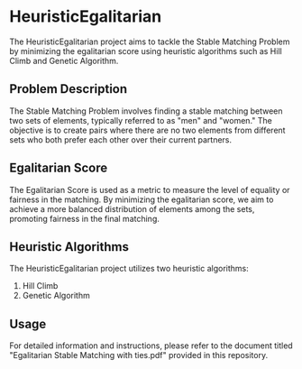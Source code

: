 # HeuristicEgalitarian

The HeuristicEgalitarian project aims to tackle the Stable Matching Problem by minimizing the egalitarian score using heuristic algorithms such as Hill Climb and Genetic Algorithm.

## Problem Description

The Stable Matching Problem involves finding a stable matching between two sets of elements, typically referred to as "men" and "women." The objective is to create pairs where there are no two elements from different sets who both prefer each other over their current partners.

## Egalitarian Score

The Egalitarian Score is used as a metric to measure the level of equality or fairness in the matching. By minimizing the egalitarian score, we aim to achieve a more balanced distribution of elements among the sets, promoting fairness in the final matching.

## Heuristic Algorithms

The HeuristicEgalitarian project utilizes two heuristic algorithms:

1. Hill Climb
2. Genetic Algorithm

## Usage

For detailed information and instructions, please refer to the document titled "Egalitarian Stable Matching with ties.pdf" provided in this repository.
